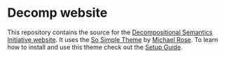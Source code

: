 # Decomp website

This repository contains the source for the [Decompositional Semantics Initiative website](http://decompositional-semantics-initiative.github.io). It uses the [So Simple Theme](http://mmistakes.github.io/so-simple-theme/) by [Michael Rose](http://mademistakes.com). To learn how to install and use this theme check out the [Setup Guide](http://mmistakes.github.io/so-simple-theme/theme-setup/).
